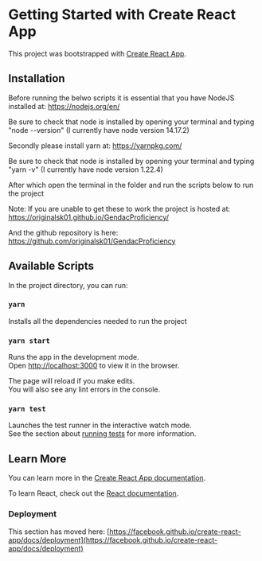 # Getting Started with Create React App

This project was bootstrapped with [Create React App](https://github.com/facebook/create-react-app).

## Installation

Before running the belwo scripts it is essential that you have NodeJS installed at: https://nodejs.org/en/

Be sure to check that node is installed by opening your terminal and typing "node --version" (I currently have node version 14.17.2)

Secondly please install yarn at: https://yarnpkg.com/

Be sure to check that node is installed by opening your terminal and typing "yarn -v" (I currently have node version 1.22.4)

After which open the terminal in the folder and run the scripts below to run the project

Note: If you are unable to get these to work the project is hosted at: https://originalsk01.github.io/GendacProficiency/

And the github repository is here: https://github.com/originalsk01/GendacProficiency


## Available Scripts

In the project directory, you can run:

### `yarn`

Installs all the dependencies needed to run the project

### `yarn start`

Runs the app in the development mode.\
Open [http://localhost:3000](http://localhost:3000) to view it in the browser.

The page will reload if you make edits.\
You will also see any lint errors in the console.

### `yarn test`

Launches the test runner in the interactive watch mode.\
See the section about [running tests](https://facebook.github.io/create-react-app/docs/running-tests) for more information.


## Learn More

You can learn more in the [Create React App documentation](https://facebook.github.io/create-react-app/docs/getting-started).

To learn React, check out the [React documentation](https://reactjs.org/).

### Deployment

This section has moved here: [https://facebook.github.io/create-react-app/docs/deployment](https://facebook.github.io/create-react-app/docs/deployment)
